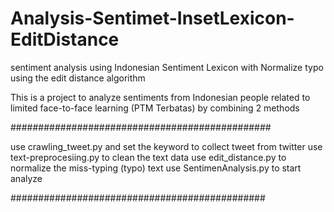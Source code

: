 # Analysis-Sentimet-InsetLexicon-EditDistance
sentiment analysis using Indonesian Sentiment Lexicon with Normalize typo using the edit distance algorithm 

This is a project to analyze sentiments from Indonesian people related to limited face-to-face learning (PTM Terbatas) by combining 2 methods

###############################################

use crawling_tweet.py and set the keyword to collect tweet from twitter
use text-preprocesiing.py to clean the text data
use edit_distance.py to normalize the miss-typing (typo) text
use SentimenAnalysis.py to start analyze

##############################################
